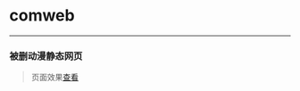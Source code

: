 # comweb         
---
### 被删动漫静态网页        

> 页面效果[查看](http://o95u5v08d.bkt.clouddn.com/index.html)
